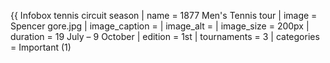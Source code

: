 {{ Infobox tennis circuit season | name = 1877 Men's Tennis tour | image = Spencer gore.jpg | image_caption = | image_alt = | image_size = 200px | duration = 19 July – 9 October | edition = 1st | tournaments = 3 | categories = Important (1)
